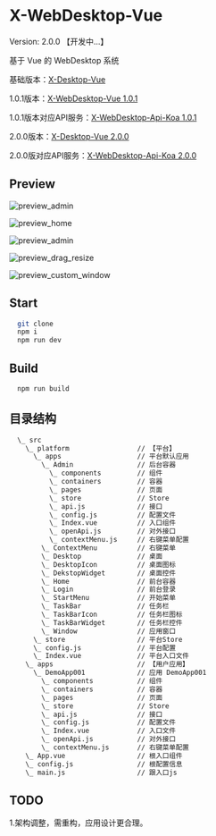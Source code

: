 # X-WebDesktop-Vue

Version: 2.0.0 【开发中...】

基于 Vue 的 WebDesktop 系统

基础版本：[X-Desktop-Vue](https://github.com/OXOYO/X-Desktop-Vue)

1.0.1版本：[X-WebDesktop-Vue 1.0.1](https://github.com/OXOYO/X-WebDesktop-Vue/tree/1.0.1)

1.0.1版本对应API服务：[X-WebDesktop-Api-Koa 1.0.1](https://github.com/OXOYO/X-WebDesktop-Api-Koa/tree/1.0.1)

2.0.0版本：[X-Desktop-Vue 2.0.0](https://github.com/OXOYO/X-WebDesktop-Vue/tree/master)

2.0.0版对应API服务：[X-WebDesktop-Api-Koa 2.0.0](https://github.com/OXOYO/X-WebDesktop-Api-Koa)

## Preview
![](https://raw.githubusercontent.com/OXOYO/X-WebDesktop-Vue/master/docs/preview_admin.gif "preview_admin")

![](https://raw.githubusercontent.com/OXOYO/X-WebDesktop-Vue/master/docs/preview_home.png "preview_home")

![](https://raw.githubusercontent.com/OXOYO/X-WebDesktop-Vue/master/docs/preview_admin.png "preview_admin")

![](https://raw.githubusercontent.com/OXOYO/X-WebDesktop-Vue/master/docs/preview_drag_resize.gif "preview_drag_resize")

![](https://raw.githubusercontent.com/OXOYO/X-WebDesktop-Vue/master/docs/preview_custom_window.png "preview_custom_window")

## Start

```bash
  git clone
  npm i
  npm run dev
```

## Build

```bash
  npm run build
```

## 目录结构
```bash
  \_ src
    \_ platform                 // 【平台】
      \_ apps                   // 平台默认应用
        \_ Admin                // 后台容器
          \_ components         // 组件
          \_ containers         // 容器
          \_ pages              // 页面
          \_ store              // Store
          \_ api.js             // 接口
          \_ config.js          // 配置文件
          \_ Index.vue          // 入口组件
          \_ openApi.js         // 对外接口
          \_ contextMenu.js     // 右键菜单配置
        \_ ContextMenu          // 右键菜单
        \_ Desktop              // 桌面
        \_ DesktopIcon          // 桌面图标
        \_ DekstopWidget        // 桌面控件
        \_ Home                 // 前台容器
        \_ Login                // 前台登录
        \_ StartMenu            // 开始菜单
        \_ TaskBar              // 任务栏
        \_ TaskBarIcon          // 任务栏图标
        \_ TaskBarWidget        // 任务栏控件
        \_ Window               // 应用窗口
      \_ store                  // 平台Store
      \_ config.js              // 平台配置
      \_ Index.vue              // 平台入口文件
    \_ apps                     // 【用户应用】
      \_ DemoApp001             // 应用 DemoApp001
        \_ components           // 组件
        \_ containers           // 容器
        \_ pages                // 页面
        \_ store                // Store
        \_ api.js               // 接口
        \_ config.js            // 配置文件
        \_ Index.vue            // 入口文件
        \_ openApi.js           // 对外接口
        \_ contextMenu.js       // 右键菜单配置
    \_ App.vue                  // 根入口组件
    \_ config.js                // 根配置信息
    \_ main.js                  // 跟入口js
```

## TODO
1.架构调整，需重构，应用设计更合理。
